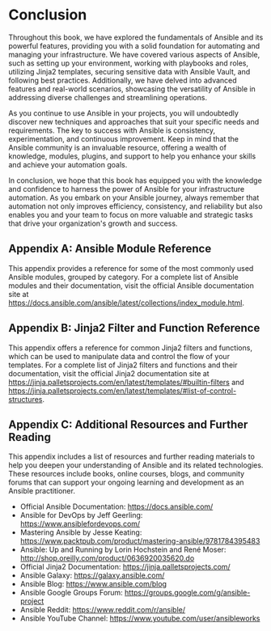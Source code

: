 # Conclusion

Throughout this book, we have explored the fundamentals of Ansible and its powerful features, providing you with a solid foundation for automating and managing your infrastructure. We have covered various aspects of Ansible, such as setting up your environment, working with playbooks and roles, utilizing Jinja2 templates, securing sensitive data with Ansible Vault, and following best practices. Additionally, we have delved into advanced features and real-world scenarios, showcasing the versatility of Ansible in addressing diverse challenges and streamlining operations.

As you continue to use Ansible in your projects, you will undoubtedly discover new techniques and approaches that suit your specific needs and requirements. The key to success with Ansible is consistency, experimentation, and continuous improvement. Keep in mind that the Ansible community is an invaluable resource, offering a wealth of knowledge, modules, plugins, and support to help you enhance your skills and achieve your automation goals.

In conclusion, we hope that this book has equipped you with the knowledge and confidence to harness the power of Ansible for your infrastructure automation. As you embark on your Ansible journey, always remember that automation not only improves efficiency, consistency, and reliability but also enables you and your team to focus on more valuable and strategic tasks that drive your organization's growth and success.

## Appendix A: Ansible Module Reference

This appendix provides a reference for some of the most commonly used Ansible modules, grouped by category. For a complete list of Ansible modules and their documentation, visit the official Ansible documentation site at <https://docs.ansible.com/ansible/latest/collections/index_module.html>.

## Appendix B: Jinja2 Filter and Function Reference

This appendix offers a reference for common Jinja2 filters and functions, which can be used to manipulate data and control the flow of your templates. For a complete list of Jinja2 filters and functions and their documentation, visit the official Jinja2 documentation site at <https://jinja.palletsprojects.com/en/latest/templates/#builtin-filters> and <https://jinja.palletsprojects.com/en/latest/templates/#list-of-control-structures>.

## Appendix C: Additional Resources and Further Reading

This appendix includes a list of resources and further reading materials to help you deepen your understanding of Ansible and its related technologies. These resources include books, online courses, blogs, and community forums that can support your ongoing learning and development as an Ansible practitioner.

- Official Ansible Documentation: <https://docs.ansible.com/>
- Ansible for DevOps by Jeff Geerling: <https://www.ansiblefordevops.com/>
- Mastering Ansible by Jesse Keating: <https://www.packtpub.com/product/mastering-ansible/9781784395483>
- Ansible: Up and Running by Lorin Hochstein and René Moser: <http://shop.oreilly.com/product/0636920035620.do>
- Official Jinja2 Documentation: <https://jinja.palletsprojects.com/>
- Ansible Galaxy: <https://galaxy.ansible.com/>
- Ansible Blog: <https://www.ansible.com/blog>
- Ansible Google Groups Forum: <https://groups.google.com/g/ansible-project>
- Ansible Reddit: <https://www.reddit.com/r/ansible/>
- Ansible YouTube Channel: <https://www.youtube.com/user/ansibleworks>

